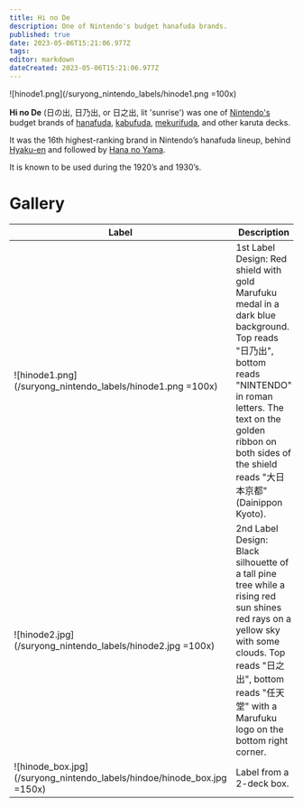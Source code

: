 ```yaml
---
title: Hi no De
description: One of Nintendo's budget hanafuda brands.
published: true
date: 2023-05-06T15:21:06.977Z
tags: 
editor: markdown
dateCreated: 2023-05-06T15:21:06.977Z
---
```


![hinode1.png](/suryong_nintendo_labels/hinode1.png =100x)

**Hi no De** (日の出, 日乃出, or 日之出, lit 'sunrise') was one of [Nintendo's](/en/hanafuda/manufacturers/nintendo) budget brands of [hanafuda](/en/hanafuda), [kabufuda](/en/kabufuda), [mekurifuda](/en/mekurifuda), and other karuta decks.

It was the 16th highest-ranking brand in Nintendo’s hanafuda lineup, behind [Hyaku-en](/en/hanafuda/manufacturers/nintendo/hyaku-en) and followed by [Hana no Yama](/en/hanafuda/manufacturers/nintendo/hana_no_yama).

It is known to be used during the 1920’s and 1930’s.

# Gallery
| Label | Description |
| --- | --- |
|![hinode1.png](/suryong_nintendo_labels/hinode1.png =100x)|1st Label Design: Red shield with gold Marufuku medal in a dark blue background. Top reads "日乃出", bottom reads "NINTENDO" in roman letters. The text on the golden ribbon on both sides of the shield reads "大日本京都" (Dainippon Kyoto).|
|![hinode2.jpg](/suryong_nintendo_labels/hinode2.jpg =100x)|2nd Label Design: Black silhouette of a tall pine tree while a rising red sun shines red rays on a yellow sky with some clouds. Top reads "日之出", bottom reads "任天堂" with a Marufuku logo on the bottom right corner.|
|![hinode_box.jpg](/suryong_nintendo_labels/hindoe/hinode_box.jpg =150x)|Label from a 2-deck box.|